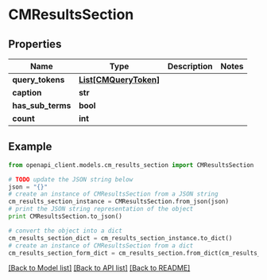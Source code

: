 # CMResultsSection


## Properties
Name | Type | Description | Notes
------------ | ------------- | ------------- | -------------
**query_tokens** | [**List[CMQueryToken]**](CMQueryToken.md) |  | 
**caption** | **str** |  | 
**has_sub_terms** | **bool** |  | 
**count** | **int** |  | 

## Example

```python
from openapi_client.models.cm_results_section import CMResultsSection

# TODO update the JSON string below
json = "{}"
# create an instance of CMResultsSection from a JSON string
cm_results_section_instance = CMResultsSection.from_json(json)
# print the JSON string representation of the object
print CMResultsSection.to_json()

# convert the object into a dict
cm_results_section_dict = cm_results_section_instance.to_dict()
# create an instance of CMResultsSection from a dict
cm_results_section_form_dict = cm_results_section.from_dict(cm_results_section_dict)
```
[[Back to Model list]](../README.md#documentation-for-models) [[Back to API list]](../README.md#documentation-for-api-endpoints) [[Back to README]](../README.md)


